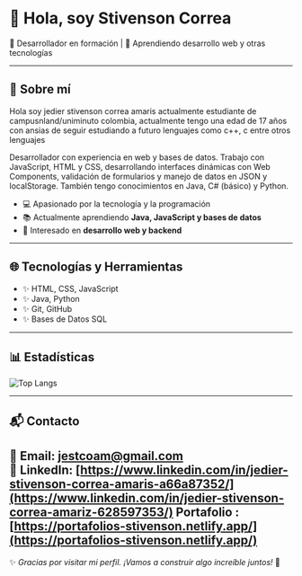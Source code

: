 # 👋 Hola, soy Stivenson Correa  
🚀 Desarrollador en formación | 🌱 Aprendiendo desarrollo web y otras tecnologías

---

## 📌 Sobre mí  
Hola soy jedier stivenson correa amaris actualmente estudiante de campusnland/uniminuto colombia, actualmente tengo una edad de 17 años con ansias de seguir estudiando a futuro lenguajes como c++, c entre otros lenguajes

Desarrollador con experiencia en web y bases de datos. Trabajo con JavaScript, HTML y CSS, desarrollando interfaces dinámicas con Web Components, validación de formularios y manejo de datos en JSON y localStorage. También tengo conocimientos en Java, C# (básico) y Python.
- 💻 Apasionado por la tecnología y la programación  
- 📚 Actualmente aprendiendo **Java, JavaScript y bases de datos**  
- 🎯 Interesado en **desarrollo web y backend**  

---

## 🌐 Tecnologías y Herramientas
- ✨ HTML, CSS, JavaScript
- ✨ Java, Python
- ✨ Git, GitHub
- ✨ Bases de Datos SQL
 
---

## 📊 Estadísticas
![Top Langs](https://github-readme-stats.vercel.app/api/top-langs/?username=Stivenco12&layout=compact&theme=dark)

---

## 📬 Contacto  
📧 Email: jestcoam@gmail.com  
🔗 LinkedIn: [https://www.linkedin.com/in/jedier-stivenson-correa-amaris-a66a87352/](https://www.linkedin.com/in/jedier-stivenson-correa-amariz-628597353/)
Portafolio : [https://portafolios-stivenson.netlify.app/](https://portafolios-stivenson.netlify.app/)
---

✨ _Gracias por visitar mi perfil. ¡Vamos a construir algo increíble juntos!_ 🚀



